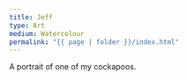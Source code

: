 ```yaml
---
title: Jeff
type: Art
medium: Watercolour
permalink: "{{ page | folder }}/index.html"
---
```

A portrait of one of my cockapoos.
